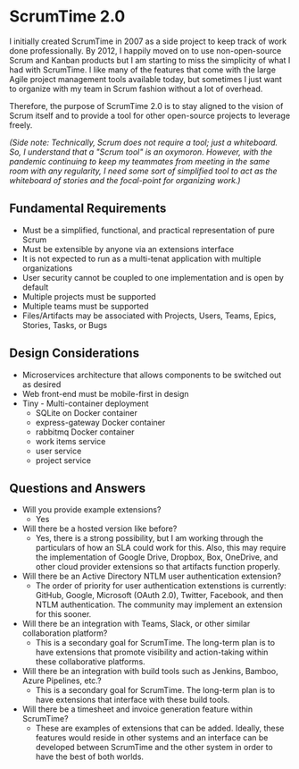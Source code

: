 # ScrumTime 2.0 #

I initially created ScrumTime in 2007 as a side project to keep track of work done professionally.  By 2012, I happily moved on to use non-open-source Scrum and Kanban products but I am starting to miss the simplicity of what I had with ScrumTime.  I like many of the features that come with the large Agile project management tools available today, but sometimes I just want to organize with my team in Scrum fashion without a lot of overhead.

Therefore, the purpose of ScrumTime 2.0 is to stay aligned to the vision of Scrum itself and to provide a tool for other open-source projects to leverage freely.

*(Side note: Technically, Scrum does not require a tool; just a whiteboard.  So, I understand that a "Scrum tool" is an oxymoron.  However, with the pandemic continuing to keep my teammates from meeting in the same room with any regularity, I need some sort of simplified tool to act as the whiteboard of stories and the focal-point for organizing work.)*

## Fundamental Requirements ##

- Must be a simplified, functional, and practical representation of pure Scrum
- Must be extensible by anyone via an extensions interface
- It is not expected to run as a multi-tenat application with multiple organizations
- User security cannot be coupled to one implementation and is open by default
- Multiple projects must be supported
- Multiple teams must be supported
- Files/Artifacts may be associated with Projects, Users, Teams, Epics, Stories, Tasks, or Bugs

## Design Considerations ##

- Microservices architecture that allows components to be switched out as desired
- Web front-end must be mobile-first in design
- Tiny - Multi-container deployment
  - SQLite on Docker container
  - express-gateway Docker container
  - rabbitmq Docker container
  - work items service
  - user service
  - project service

## Questions and Answers ##

- Will you provide example extensions?
  - Yes
- Will there be a hosted version like before?
  - Yes, there is a strong possibility, but I am working through the particulars of how an SLA could work for this.  Also, this may require the implementation of Google Drive, Dropbox, Box, OneDrive, and other cloud provider extensions so that artifacts function properly.  
- Will there be an Active Directory NTLM user authentication extension?
  - The order of priority for user authentication extenstions is currently: GitHub, Google, Microsoft (OAuth 2.0), Twitter, Facebook, and then NTLM authentication.  The community may implement an extension for this sooner.
- Will there be an integration with Teams, Slack, or other similar collaboration platform?
  - This is a secondary goal for ScrumTime.  The long-term plan is to have extensions that promote visibility and action-taking within these collaborative platforms.
- Will there be an integration with build tools such as Jenkins, Bamboo, Azure Pipelines, etc.?
  - This is a secondary goal for ScrumTime.  The long-term plan is to have extensions that interface with these build tools.
- Will there be a timesheet and invoice generation feature within ScrumTime?
  - These are examples of extensions that can be added.  Ideally, these features would reside in other systems and an interface can be developed between ScrumTime and the other system in order to have the best of both worlds.

